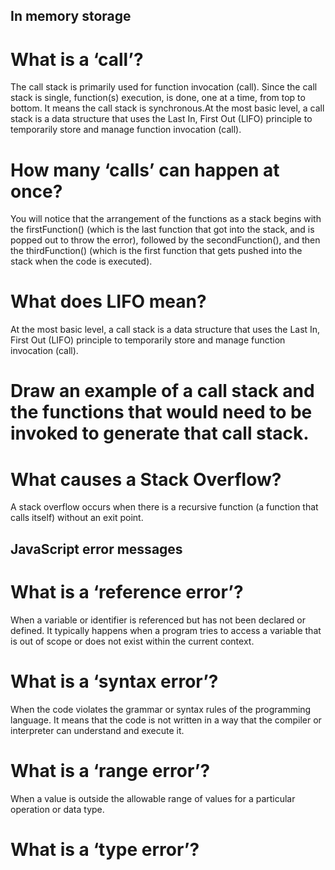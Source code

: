 ## In memory storage

# What is a ‘call’?
The call stack is primarily used for function invocation (call). Since the call stack is single, function(s) execution, is done, one at a time, from top to bottom. It means the call stack is synchronous.At the most basic level, a call stack is a data structure that uses the Last In, First Out (LIFO) principle to temporarily store and manage function invocation (call).

# How many ‘calls’ can happen at once?
You will notice that the arrangement of the functions as a stack begins with the firstFunction() (which is the last function that got into the stack, and is popped out to throw the error), followed by the secondFunction(), and then the thirdFunction() (which is the first function that gets pushed into the stack when the code is executed).

# What does LIFO mean?
At the most basic level, a call stack is a data structure that uses the Last In, First Out (LIFO) principle to temporarily store and manage function invocation (call).

# Draw an example of a call stack and the functions that would need to be invoked to generate that call stack.

# What causes a Stack Overflow?
A stack overflow occurs when there is a recursive function (a function that calls itself) without an exit point.

## JavaScript error messages

# What is a ‘reference error’?
When a variable or identifier is referenced but has not been declared or defined. It typically happens when a program tries to access a variable that is out of scope or does not exist within the current context.

# What is a ‘syntax error’?
When the code violates the grammar or syntax rules of the programming language. It means that the code is not written in a way that the compiler or interpreter can understand and execute it.

# What is a ‘range error’?
When a value is outside the allowable range of values for a particular operation or data type.

# What is a ‘type error’?
